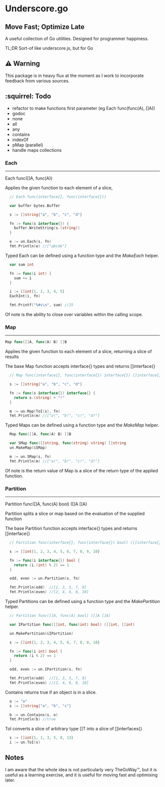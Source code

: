 Underscore.go
==========================================

Move Fast; Optimize Late
------------------------------------------

A useful collection of Go utilities. Designed for programmer happiness.

TL;DR Sort-of like underscore.js, but for Go


:warning: Warning
------------------------------------------
This package is in heavy flux at the moment as I work to incorporate feedback from various sources.


:squirrel: Todo
------------------------------------------

* refactor to make functions first parameter (eg Each func(func(A), []A))
* godoc
* none
* all
* any
* contains
* indexOf
* pMap (parallel)
* handle maps collections




### Each ###
---------------------------------------------------------------------------

Each func([]A, func(A))

Applies the given function to each element of a slice,

``` go
  // Each func(interface{}, func(interface{}))

  var buffer bytes.Buffer

  s := []string{"a", "b", "c", "d"}

  fn := func(s interface{}) {
    buffer.WriteString(s.(string))
  }

  e := un.Each(s, fn)
  fmt.Println(e) //["abcde"]
```

Typed Each can be defined using a function type and the *MakeEach* helper.

``` go
  var sum int

  fn := func(i int) {
    sum += i
  }

  i := []int{1, 2, 3, 4, 5}
  EachInt(i, fn)

  fmt.Printf("%#v\n", sum) //15
```

Of note is the ability to close over variables within the calling scope.


### Map ###
---------------------------------------------------------------------------

``` go
Map func([]A, func(A) B) []B
```

Applies the given function to each element of a slice, returning a slice of results

The base Map function accepts interface{} types and returns []interface{}

``` go
  // Map func(interface{}, func(interface{}) interface{}) []interface{}

  s := []string{"a", "b", "c", "d"}

  fn := func(s interface{}) interface{} {
    return s.(string) + "!"
  }

  m := un.Map(ToI(s), fn)
  fmt.Println(m) //["a!", "b!", "c!", "d!"]
```

Typed Maps can be defined using a function type and the *MakeMap* helper.

``` go
  Map func([]A, func(A) B) []B

  var SMap func([]string, func(string) string) []string
  un.MakeMap(&SMap)

  m := un.SMap(s, fn)
  fmt.Println(m) //["a!", "b!", "c!", "d!"]
```

Of note is the return value of Map is a slice of the return type of the applied function.


### Partition ###
---------------------------------------------------------------------------

Partition func([]A, func(A) bool) ([]A []A)

Partition splits a slice or map based on the evaluation of the supplied function

The base Partition function accepts interface{} types and returns []interface{}


``` go
  // Partition func(interface{}, func(interface{}) bool) ([]interface{}, []interface{})

  s := []int{1, 2, 3, 4, 5, 6, 7, 8, 9, 10}

  fn := func(i interface{}) bool {
    return (i.(int) % 2) == 1
  }

  odd, even := un.Partition(s, fn)

  fmt.Println(odd)  //[1, 3, 5, 7, 9]
  fmt.Println(even) //[2, 4, 6, 8, 10]
```

Typed Partitions can be defined using a function type and the *MakePartition* helper.

``` go
  // Partition func([]A, func(A) bool) ([]A []A)

  var IPartition func([]int, func(int) bool) ([]int, []int)

  un.MakePartition(&IPartition)

  s := []int{1, 2, 3, 4, 5, 6, 7, 8, 9, 10}

  fn := func(i int) bool {
    return (i % 2) == 1
  }

  odd, even := un.IPartition(s, fn)

  fmt.Println(odd)  //[1, 3, 5, 7, 9]
  fmt.Println(even) //[2, 4, 6, 8, 10]
```


Contains returns true if an object is in a slice.

``` go
  o := "a"
  s := []string{"a", "b", "c"}

  b := un.Contains(s, o)
  fmt.Println(b) //true
```


ToI converts a slice of arbitrary type []T into a slice of []interfaces{}

``` go
  s := []int{1, 1, 3, 5, 8, 13}
  i := un.ToI(s)
```




Notes
------------------------------------------

I am aware that the whole idea is not particularly very TheGoWay™, but it is useful as a learning exercise, and it is useful for moving fast and optimising later.
